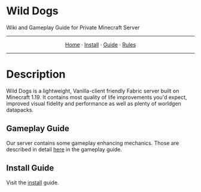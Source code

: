 # Wild Dogs
 Wiki and Gameplay Guide for Private Minecraft Server


 ---

<p align="center">
  <a href="README.md">Home</a> ·
  <a href="INSTALL.md">Install</a> ·
  <a href="GUIDE.md">Guide</a> ·
  <a href="RULES.md">Rules</a> 
</p>

---


# Description
Wild Dogs is a lightweight, Vanilla-client friendly Fabric server built on Minecraft 1.19. It contains most quality of life improvements you'd expect, improved visual fidelity and performance as well as plenty of worldgen datapacks.

## Gameplay Guide
Our server contains some gameplay enhancing mechanics. Those are described in detail [here](https://github.com/galaxysynth/Wild-Dogs/blob/main/GUIDE.md) in the gameplay guide.

## Install Guide
Visit the [install](https://github.com/galaxysynth/Wild-Dogs/blob/main/INSTALL.md) guide.
